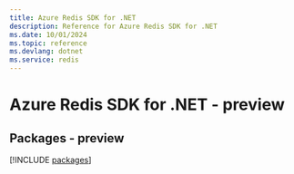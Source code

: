 ```yaml
---
title: Azure Redis SDK for .NET
description: Reference for Azure Redis SDK for .NET
ms.date: 10/01/2024
ms.topic: reference
ms.devlang: dotnet
ms.service: redis
---
```

# Azure Redis SDK for .NET - preview
## Packages - preview
[!INCLUDE [packages](redis-index.md)]
